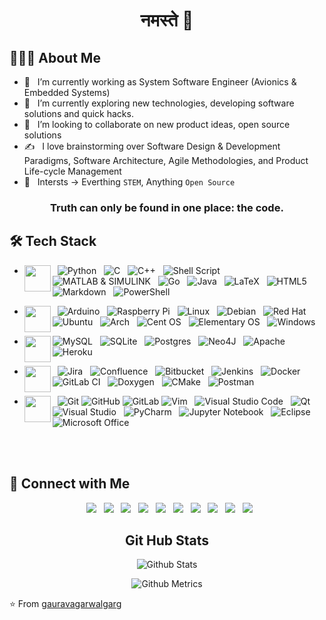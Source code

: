 <h1 align="center"> नमस्ते 🙏 </h1>

<h2> 👨🏻‍💻 About Me </h2>

- 💼 &nbsp; I’m currently working as System Software Engineer (Avionics & Embedded Systems)
- 🔭 &nbsp; I’m currently exploring new technologies, developing software solutions and quick hacks.
- 👯 &nbsp; I’m looking to collaborate on new product ideas, open source solutions
- ✍️  &nbsp; I love brainstorming over Software Design & Development Paradigms, Software Architecture, Agile Methodologies, and Product Life-cycle Management
- 🌱 &nbsp; Intersts -> Everthing `STEM`, Anything `Open Source`

<h3 align="center">Truth can only be found in one place: the code.</h4>

<h2>🛠 Tech Stack</h2>

* <a href="url"><img src="https://img.icons8.com/external-soft-fill-juicy-fish/344/external-tech-microservices-soft-fill-soft-fill-juicy-fish.png" align="left" height="42" width="42" ></a> &nbsp; ![Python](https://img.shields.io/badge/python-3670A0?style=for-the-badge&logo=python&logoColor=ffdd54) &nbsp; ![C](https://img.shields.io/badge/c-%2300599C.svg?style=for-the-badge&logo=c&logoColor=white) &nbsp; ![C++](https://img.shields.io/badge/c++-%2300599C.svg?style=for-the-badge&logo=c%2B%2B&logoColor=white) &nbsp; ![Shell Script](https://img.shields.io/badge/shell_script-%23121011.svg?style=for-the-badge&logo=gnu-bash&logoColor=white) &nbsp; ![MATLAB & SIMULINK](https://img.icons8.com/fluency/30/000000/matlab.png) &nbsp; ![Go](https://img.shields.io/badge/go-%2300ADD8.svg?style=for-the-badge&logo=go&logoColor=white) &nbsp; ![Java](https://img.shields.io/badge/java-%23ED8B00.svg?style=for-the-badge&logo=java&logoColor=white) &nbsp; ![LaTeX](https://img.shields.io/badge/latex-%23008080.svg?style=for-the-badge&logo=latex&logoColor=white) &nbsp; ![HTML5](https://img.shields.io/badge/html5-%23E34F26.svg?style=for-the-badge&logo=html5&logoColor=white) &nbsp; ![Markdown](https://img.shields.io/badge/markdown-%23000000.svg?style=for-the-badge&logo=markdown&logoColor=white) &nbsp; ![PowerShell](https://img.shields.io/badge/PowerShell-%235391FE.svg?style=for-the-badge&logo=powershell&logoColor=white) &nbsp;

* <a href="url"><img src="https://img.icons8.com/external-flaticons-lineal-color-flat-icons/344/external-operating-system-computer-science-flaticons-lineal-color-flat-icons.png" align="left" height="42" width="42" ></a> &nbsp; ![Arduino](https://img.shields.io/badge/-Arduino-00979D?style=for-the-badge&logo=Arduino&logoColor=white) &nbsp; ![Raspberry Pi](https://img.shields.io/badge/-RaspberryPi-C51A4A?style=for-the-badge&logo=Raspberry-Pi) &nbsp; ![Linux](https://img.shields.io/badge/Linux-FCC624?style=for-the-badge&logo=linux&logoColor=black) &nbsp; ![Debian](https://img.shields.io/badge/Debian-D70A53?style=for-the-badge&logo=debian&logoColor=white) &nbsp; ![Red Hat](https://img.shields.io/badge/Red%20Hat-EE0000?style=for-the-badge&logo=redhat&logoColor=white) &nbsp; ![Ubuntu](https://img.shields.io/badge/Ubuntu-E95420?style=for-the-badge&logo=ubuntu&logoColor=white) &nbsp; ![Arch](https://img.shields.io/badge/Arch%20Linux-1793D1?logo=arch-linux&logoColor=fff&style=for-the-badge) &nbsp; ![Cent OS](https://img.shields.io/badge/cent%20os-002260?style=for-the-badge&logo=centos&logoColor=F0F0F0) &nbsp; ![Elementary OS](https://img.shields.io/badge/-elementary%20OS-black?style=for-the-badge&logo=elementary&logoColor=white) &nbsp; ![Windows](https://img.shields.io/badge/Windows-0078D6?style=for-the-badge&logo=windows&logoColor=white) &nbsp; 

* <a href="url"><img src="https://img.icons8.com/clouds/344/data-configuration.png" align="left" height="42" width="42" ></a> ![MySQL](https://img.shields.io/badge/mysql-%2300f.svg?style=for-the-badge&logo=mysql&logoColor=white) &nbsp; ![SQLite](https://img.shields.io/badge/sqlite-%2307405e.svg?style=for-the-badge&logo=sqlite&logoColor=white) &nbsp; ![Postgres](https://img.shields.io/badge/postgres-%23316192.svg?style=for-the-badge&logo=postgresql&logoColor=white) &nbsp; ![Neo4J](https://img.shields.io/badge/Neo4j-008CC1?style=for-the-badge&logo=neo4j&logoColor=white) &nbsp; ![Apache](https://img.shields.io/badge/apache-%23D42029.svg?style=for-the-badge&logo=apache&logoColor=white) &nbsp; ![Heroku](https://img.shields.io/badge/heroku-%23430098.svg?style=for-the-badge&logo=heroku&logoColor=white)

* <a href="url"><img src="https://img.icons8.com/external-soft-fill-juicy-fish/72/external-deployment-microservices-soft-fill-soft-fill-juicy-fish.png" align="left" height="42" width="42" ></a> &nbsp; ![Jira](https://img.shields.io/badge/jira-%230A0FFF.svg?style=for-the-badge&logo=jira&logoColor=white) &nbsp; ![Confluence](https://img.shields.io/badge/confluence-%23172BF4.svg?style=for-the-badge&logo=confluence&logoColor=white) &nbsp; ![Bitbucket](https://img.shields.io/badge/bitbucket-%230047B3.svg?style=for-the-badge&logo=bitbucket&logoColor=white) &nbsp; ![Jenkins](https://img.shields.io/badge/jenkins-%232C5263.svg?style=for-the-badge&logo=jenkins&logoColor=white) &nbsp; ![Docker](https://img.shields.io/badge/docker-%230db7ed.svg?style=for-the-badge&logo=docker&logoColor=white) &nbsp; ![GitLab CI](https://img.shields.io/badge/gitlab%20ci-%23181717.svg?style=for-the-badge&logo=gitlab&logoColor=white) &nbsp; ![Doxygen](https://img.shields.io/badge/docs-Doxygen-blue.svg) &nbsp; ![CMake](https://img.shields.io/badge/CMake-%23008FBA.svg?style=for-the-badge&logo=cmake&logoColor=white) &nbsp; ![Postman](https://img.shields.io/badge/Postman-FF6C37?style=for-the-badge&logo=postman&logoColor=white) &nbsp;  

* <a href="url"><img src="https://img.icons8.com/bubbles/452/maintenance.png" align="left" height="42" width="42" ></a> &nbsp; ![Git](https://img.shields.io/badge/git-%23F05033.svg?style=for-the-badge&logo=git&logoColor=white) ![GitHub](https://img.shields.io/badge/github-%23121011.svg?style=for-the-badge&logo=github&logoColor=white) ![GitLab](https://img.shields.io/badge/gitlab-%23181717.svg?style=for-the-badge&logo=gitlab&logoColor=white)  ![Vim](https://img.shields.io/badge/VIM-%2311AB00.svg?style=for-the-badge&logo=vim&logoColor=white) &nbsp; ![Visual Studio Code](https://img.shields.io/badge/Visual%20Studio%20Code-0078d7.svg?style=for-the-badge&logo=visual-studio-code&logoColor=white) &nbsp; ![Qt](https://img.shields.io/badge/Qt-%23217346.svg?style=for-the-badge&logo=Qt&logoColor=white) &nbsp; ![Visual Studio](https://img.shields.io/badge/Visual%20Studio-5C2D91.svg?style=for-the-badge&logo=visual-studio&logoColor=white) &nbsp; ![PyCharm](https://img.shields.io/badge/pycharm-143?style=for-the-badge&logo=pycharm&logoColor=black&color=black&labelColor=green) &nbsp; ![Jupyter Notebook](https://img.shields.io/badge/jupyter-%23FA0F00.svg?style=for-the-badge&logo=jupyter&logoColor=white) &nbsp; ![Eclipse](https://img.shields.io/badge/Eclipse-FE7A16.svg?style=for-the-badge&logo=Eclipse&logoColor=white) &nbsp; ![Microsoft Office](https://img.shields.io/badge/Microsoft_Office-D83B01?style=for-the-badge&logo=microsoft-office&logoColor=white) &nbsp;

<br>
<br>

<h2> 🤝 Connect with Me </h2>

<p align="center">
&nbsp; <a href="https://www.linkedin.com/in/gauravagarwalgarg/" target="_blank" rel="noopener noreferrer"><img src="https://img.shields.io/badge/linkedin-%230077B5.svg?style=for-the-badge&logo=linkedin&logoColor=white"/></a>
&nbsp; <a href="https://stackoverflow.com/users/6194954/gaurav-agarwal-garg" target="_blank" rel="noopener noreferrer"><img src="https://img.shields.io/badge/-Stackoverflow-FE7A16?style=for-the-badge&logo=stack-overflow&logoColor=white"/></a>
&nbsp; <a href="https://stackexchange.com/users/8235640/gaurav-agarwal" target="_blank" rel="noopener noreferrer"><img src="https://img.shields.io/badge/StackExchange-%23ffffff.svg?style=for-the-badge&logo=StackExchange&logoColor=white"/></a>
&nbsp; <a href="https://www.hackerrank.com/gauravaggarg" target="_blank" rel="noopener noreferrer"><img src="https://img.shields.io/badge/-Hackerrank-2EC866?style=for-the-badge&logo=HackerRank&logoColor=white"/></a>
&nbsp; <a href="https://leetcode.com/gauravagarwalgarg/" target="_blank" rel="noopener noreferrer"><img src="https://img.shields.io/badge/LeetCode-000000?style=for-the-badge&logo=LeetCode&logoColor=#d16c06"/></a>
&nbsp; <a href="https://codeforces.com/profile/gauravagarwalgarg" target="_blank" rel="noopener noreferrer"><img src="https://img.shields.io/badge/Codeforces-445f9d?style=for-the-badge&logo=Codeforces&logoColor=white"/></a>
&nbsp; <a href="mailto:gauravagarwalgarg@gmail.com" target="_blank" rel="noopener noreferrer"><img src="https://img.shields.io/badge/Gmail-D14836?style=for-the-badge&logo=gmail&logoColor=white"/></a>
&nbsp; <a href="https://twitter.com/gauravaggarg" target="_blank" rel="noopener noreferrer"><img src="https://img.shields.io/badge/Twitter-%231DA1F2.svg?style=for-the-badge&logo=Twitter&logoColor=white"/></a>
&nbsp; <a href="https://www.instagram.com/gauravagarwalgarg/" target="_blank" rel="noopener noreferrer"><img src="https://img.shields.io/badge/Instagram-%23E4405F.svg?style=for-the-badge&logo=Instagram&logoColor=white"/></a>
&nbsp; <a href="https://www.facebook.com/gauravagarwalgarg/" target="_blank" rel="noopener noreferrer"><img src="https://img.shields.io/badge/Facebook-%231877F2.svg?style=for-the-badge&logo=Facebook&logoColor=white"/></a>

</p>


<center>
<h2 align="center">Git Hub Stats</h2>
<p align="center"><img src="https://github-readme-stats.vercel.app/api?username=gauravagarwalgarg&show_icons=true&title_color=fff&icon_color=79ff97&text_color=9f9f9f&bg_color=151515") alt="Github Stats"></p>
<!--<p align="left"><img src="https://github-profile-trophy.vercel.app/?username=gauravagarwalgarg&theme=onedark") alt="Github Profile Trophy"></p> -->
<p align="center"><img src="https://metrics.lecoq.io/gauravagarwalgarg" alt="Github Metrics"></p>
</center>

⭐️ From [gauravagarwalgarg](https://github.com/gauravagarwalgarg)
